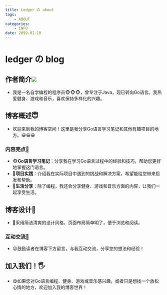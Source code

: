 ```yaml
---
title: Ledger の about
tags: 
    - ABOUT
categories:
    - INFO 
date: 2099-01-10
---
```



# ledger の blog



## 作者简介![](https://img2.imgtp.com/2024/02/11/y30m1cip.png)



* 我是一名自学编程的程序员🐵🐵🐵，曾专注于Java，现已转向Go语言。我热爱健身、游戏和音乐，喜欢保持多样化的兴趣。



## 博客概述😇



* 欢迎来到我的博客空间！这里是我分享Go语言学习笔记和其他有趣项目的地方。😀😀😀



### 内容亮点🤑



-  🐵**Go语言学习笔记**：分享我在学习Go语言过程中的经验和技巧，帮助您更好地掌握这门语言。
-  🐤**项目实践**：介绍我在实际项目中遇到的挑战和解决方案，希望能给您带来启发和帮助。
-  🐇**生活分享**：除了编程，我还会分享健身、游戏和音乐方面的内容，让我们一起享受生活。



## 博客设计🤤



- 👣采用简洁清爽的设计风格，页面布局简单明了，便于浏览和阅读。



### 互动交流💌



* 😜鼓励读者在博客下方留言，与我互动交流，分享您的想法和经验！



## 加入我们！🖐️



* 😋如果您对Go语言编程、健身、游戏或音乐感兴趣，或者只是想找一个放松心情的地方，欢迎加入我的博客世界！









